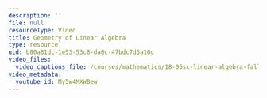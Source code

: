 ```yaml
---
description: ''
file: null
resourceType: Video
title: Geometry of Linear Algebra
type: resource
uid: b80a81dc-1e53-53c8-da0c-47bdc7d3a10c
video_files:
  video_captions_file: /courses/mathematics/18-06sc-linear-algebra-fall-2011/resource-index/geometry-of-linear-algebra/My5w4MXWBew.vtt
video_metadata:
  youtube_id: My5w4MXWBew
---
```

